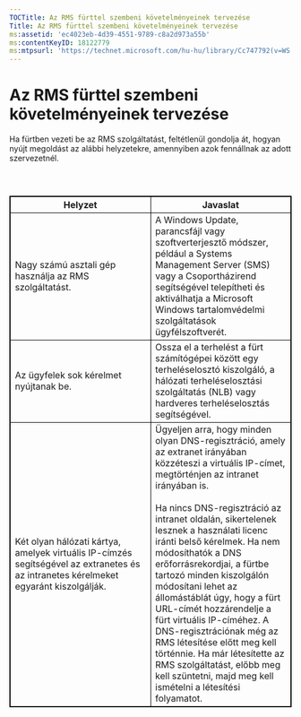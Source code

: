 ```yaml
---
TOCTitle: Az RMS fürttel szembeni követelményeinek tervezése
Title: Az RMS fürttel szembeni követelményeinek tervezése
ms:assetid: 'ec4023eb-4d39-4551-9789-c8a2d973a55b'
ms:contentKeyID: 18122779
ms:mtpsurl: 'https://technet.microsoft.com/hu-hu/library/Cc747792(v=WS.10)'
---
```


Az RMS fürttel szembeni követelményeinek tervezése
==================================================

Ha fürtben vezeti be az RMS szolgáltatást, feltétlenül gondolja át, hogyan nyújt megoldást az alábbi helyzetekre, amennyiben azok fennállnak az adott szervezetnél.

###  

 
<p> </p>
<table style="border:1px solid black;">
<colgroup>
<col width="50%" />
<col width="50%" />
</colgroup>
<thead>
<tr class="header">
<th style="border:1px solid black;" >Helyzet</th>
<th style="border:1px solid black;" >Javaslat</th>
</tr>
</thead>
<tbody>
<tr class="odd">
<td style="border:1px solid black;">Nagy számú asztali gép használja az RMS szolgáltatást.</td>
<td style="border:1px solid black;">A Windows Update, parancsfájl vagy szoftverterjesztő módszer, például a Systems Management Server (SMS) vagy a Csoportházirend segítségével telepítheti és aktiválhatja a Microsoft Windows tartalomvédelmi szolgáltatások ügyfélszoftverét.</td>
</tr>
<tr class="even">
<td style="border:1px solid black;">Az ügyfelek sok kérelmet nyújtanak be.</td>
<td style="border:1px solid black;">Ossza el a terhelést a fürt számítógépei között egy terheléselosztó kiszolgáló, a hálózati terheléselosztási szolgáltatás (NLB) vagy hardveres terheléselosztás segítségével.</td>
</tr>
<tr class="odd">
<td style="border:1px solid black;">Két olyan hálózati kártya, amelyek virtuális IP-címzés segítségével az extranetes és az intranetes kérelmeket egyaránt kiszolgálják.</td>
<td style="border:1px solid black;">Ügyeljen arra, hogy minden olyan DNS-regisztráció, amely az extranet irányában közzéteszi a virtuális IP-címet, megtörténjen az intranet irányában is.
<br/><br/>
Ha nincs DNS-regisztráció az intranet oldalán, sikertelenek lesznek a használati licenc iránti belső kérelmek. Ha nem módosíthatók a DNS erőforrásrekordjai, a fürtbe tartozó minden kiszolgálón módosítani lehet az állomástáblát úgy, hogy a fürt URL-címét hozzárendelje a fürt virtuális IP-címéhez. A DNS-regisztrációnak még az RMS létesítése előtt meg kell történnie. Ha már létesítette az RMS szolgáltatást, előbb meg kell szüntetni, majd meg kell ismételni a létesítési folyamatot.</td>
</tr>
</tbody>
</table>